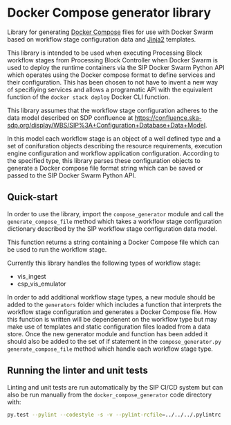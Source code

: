 # Docker Compose generator library

Library for generating
[Docker Compose](https://docs.docker.com/compose/compose-file/) files
for use with Docker Swarm based on workflow stage configuration data
and [Jinja2](http://jinja.pocoo.org/docs/2.10/) templates.

This library is intended to be used when executing Processing Block workflow
stages from Processing Block Controller when Docker Swarm is used
to deploy the runtime containers via the SIP Docker Swarm Python API which
operates using the Docker compose format to define services and their
configuration. This has been chosen to not have to invent a new way of
specifiying services and allows a programatic API with the equivalent function
of the `docker stack deploy` Docker CLI function.

This library assumes that the workflow stage configuration adheres to the
data model described on SDP confluence at
<https://confluence.ska-sdp.org/display/WBS/SIP%3A+Configuration+Database+Data+Model>.

In this model each workflow stage is an object of a well defined type and
a set of conifuration objects describing the resource requirements,
execution engine configuration and workflow application configuration.
According to the specified type, this library parses these configuration
objects to generate a Docker compose file format string which can be
saved or passed to the SIP Docker Swarm Python API.

## Quick-start

In order to use the library, import the `compose_generator` module and call the
`generate_compose_file` method which takes a workflow stage configuration
dictionary described by the SIP workflow stage configuration data model.

This function returns a string containing a Docker Compose file which can
be used to run the workflow stage.

Currently this library handles the following types of workflow stage:

- vis_ingest
- csp_vis_emulator

In order to add additional workflow stage types, a new module should be added
to the `generators` folder which includes a function that interprets the
workflow stage configuration and generates a Docker Compose file. How this
function is written will be dependenent on the workflow type but may make
use of templates and static configuration files loaded from a data store.
Once the new generator module and function has been added it should also be
added to the set of if statement in the `compose_generator.py`
`generate_compose_file` method which handle each workflow stage type.

## Running the linter and unit tests

Linting and unit tests are run automatically by the SIP CI/CD system but can
also be run manually from the `docker_compose_generator` code directory with:

```bash
py.test --pylint --codestyle -s -v --pylint-rcfile=../../../.pylintrc .
```
